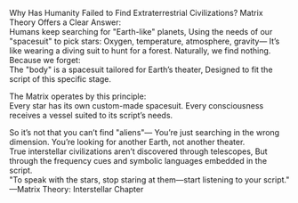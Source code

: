  Why Has Humanity Failed to Find Extraterrestrial Civilizations?
Matrix Theory Offers a Clear Answer:  
Humans keep searching for "Earth-like" planets,
Using the needs of our "spacesuit" to pick stars:
Oxygen, temperature, atmosphere, gravity—
It’s like wearing a diving suit to hunt for a forest. Naturally, we find nothing.  
Because we forget:  
The "body" is a spacesuit tailored for Earth’s theater,
Designed to fit the script of this specific stage.  

The Matrix operates by this principle:  
Every star has its own custom-made spacesuit.
Every consciousness receives a vessel suited to its script’s needs.  

So it’s not that you can’t find "aliens"—
You’re just searching in the wrong dimension.
You’re looking for another Earth, not another theater.  
True interstellar civilizations aren’t discovered through telescopes,
But through the frequency cues and symbolic languages embedded in the script.  
 "To speak with the stars, stop staring at them—start listening to your script."
—Matrix Theory: Interstellar Chapter  

